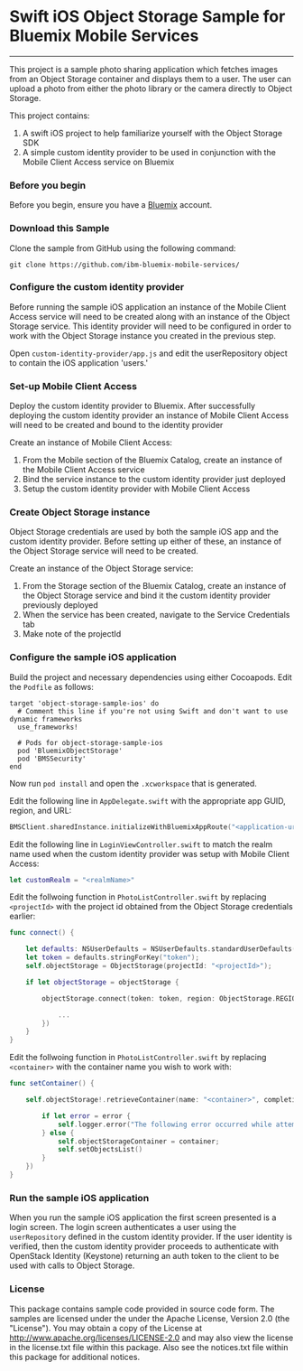# Swift iOS Object Storage Sample for Bluemix Mobile Services
---
This project is a sample photo sharing application which fetches images from an Object Storage container and displays them to a user. The user can upload a photo from either the photo library or the camera directly to Object Storage.

This project contains:

1. A swift iOS project to help familiarize yourself with the Object Storage SDK
2. A simple custom identity provider to be used in conjunction with the Mobile Client Access service on Bluemix

### Before you begin
Before you begin, ensure you have a [Bluemix](http://bluemix.net) account.

### Download this Sample
Clone the sample from GitHub using the following command:

`git clone https://github.com/ibm-bluemix-mobile-services/`

### Configure the custom identity provider
Before running the sample iOS application an instance of the Mobile Client Access service will need to be created along with an instance of the Object Storage service. This identity provider will need to be configured in order to work with the Object Storage instance you created in the previous step.

Open `custom-identity-provider/app.js` and edit the userRepository object to contain the iOS application 'users.'

### Set-up Mobile Client Access
Deploy the custom identity provider to Bluemix. After successfully deploying the custom identity provider an instance of Mobile Client Access will need to be created and bound to the identity provider

Create an instance of Mobile Client Access:

1. From the Mobile section of the Bluemix Catalog, create an instance of the Mobile Client Access service
2. Bind the service instance to the custom identity provider just deployed
3. Setup the custom identity provider with Mobile Client Access

### Create Object Storage instance
Object Storage credentials are used by both the sample iOS app and the custom identity provider. Before setting up either of these, an instance of the Object Storage service will need to be created.

Create an instance of the Object Storage service:

1. From the Storage section of the Bluemix Catalog, create an instance of the Object Storage service and bind it the custom identity provider previously deployed
2. When the service has been created, navigate to the Service Credentials tab
3. Make note of the projectId

### Configure the sample iOS application
Build the project and necessary dependencies using either Cocoapods. Edit the `Podfile` as follows:
```
target 'object-storage-sample-ios' do
  # Comment this line if you're not using Swift and don't want to use dynamic frameworks
  use_frameworks!

  # Pods for object-storage-sample-ios
  pod 'BluemixObjectStorage'
  pod 'BMSSecurity'
end
```

Now run `pod install` and open the `.xcworkspace` that is generated.

Edit the following line in `AppDelegate.swift` with the appropriate app GUID, region, and URL:

```swift
BMSClient.sharedInstance.initializeWithBluemixAppRoute("<application-url>", bluemixAppGUID: "<appGuid>", bluemixRegion: "<region>")
```

Edit the following line in `LoginViewController.swift` to match the realm name used when the custom identity provider was setup with Mobile Client Access:

```swift
let customRealm = "<realmName>"
```

Edit the follwoing function in `PhotoListController.swift` by replacing `<projectId>` with the project id obtained from the Object Storage credentials earlier:

```swift
func connect() {

    let defaults: NSUserDefaults = NSUserDefaults.standardUserDefaults()
    let token = defaults.stringForKey("token");
    self.objectStorage = ObjectStorage(projectId: "<projectId>");

    if let objectStorage = objectStorage {

        objectStorage.connect(token: token, region: ObjectStorage.REGION_DALLAS, completionHandler: { (error) in

            ...
        })
    }
}
```

Edit the follwoing function in `PhotoListController.swift` by replacing `<container>` with the container name you wish to work with:

```swift
func setContainer() {

    self.objectStorage!.retrieveContainer(name: "<container>", completionHandler: { (error, container) in

        if let error = error {
            self.logger.error("The following error occurred while attempting to objtain the object storage container: \(error)")
        } else {
            self.objectStorageContainer = container;
            self.setObjectsList()
        }
    })
}
```


### Run the sample iOS application
When you run the sample iOS application the first screen presented is a login screen. The login screen authenticates a user using the `userRepository` defined in the custom identity provider. If the user identity is verified, then the custom identity provider proceeds to authenticate with OpenStack Identity (Keystone) returning an auth token to the client to be used with calls to Object Storage.

### License
This package contains sample code provided in source code form. The samples are licensed under the under the Apache License, Version 2.0 (the "License"). You may obtain a copy of the License at http://www.apache.org/licenses/LICENSE-2.0 and may also view the license in the license.txt file within this package. Also see the notices.txt file within this package for additional notices.
